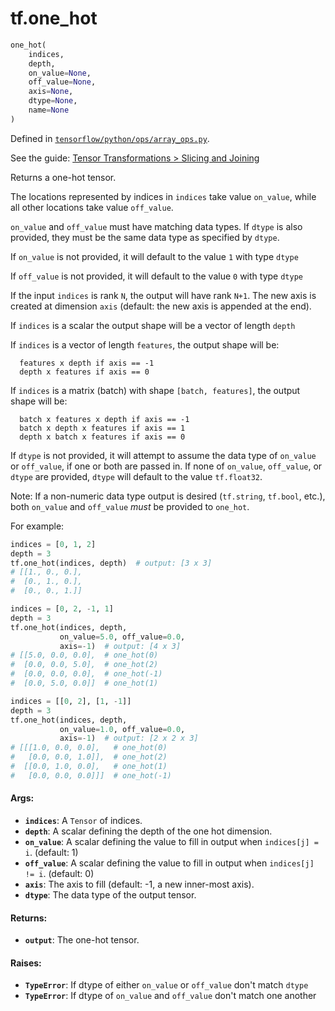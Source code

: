 <div itemscope itemtype="http://developers.google.com/ReferenceObject">
<meta itemprop="name" content="tf.one_hot" />
</div>

# tf.one_hot

``` python
one_hot(
    indices,
    depth,
    on_value=None,
    off_value=None,
    axis=None,
    dtype=None,
    name=None
)
```



Defined in [`tensorflow/python/ops/array_ops.py`](https://www.tensorflow.org/code/tensorflow/python/ops/array_ops.py).

See the guide: [Tensor Transformations > Slicing and Joining](../../../api_guides/python/array_ops.md#Slicing_and_Joining)

Returns a one-hot tensor.

The locations represented by indices in `indices` take value `on_value`,
while all other locations take value `off_value`.

`on_value` and `off_value` must have matching data types. If `dtype` is also
provided, they must be the same data type as specified by `dtype`.

If `on_value` is not provided, it will default to the value `1` with type
`dtype`

If `off_value` is not provided, it will default to the value `0` with type
`dtype`

If the input `indices` is rank `N`, the output will have rank `N+1`. The
new axis is created at dimension `axis` (default: the new axis is appended
at the end).

If `indices` is a scalar the output shape will be a vector of length `depth`

If `indices` is a vector of length `features`, the output shape will be:

```
  features x depth if axis == -1
  depth x features if axis == 0
```

If `indices` is a matrix (batch) with shape `[batch, features]`, the output
shape will be:

```
  batch x features x depth if axis == -1
  batch x depth x features if axis == 1
  depth x batch x features if axis == 0
```

If `dtype` is not provided, it will attempt to assume the data type of
`on_value` or `off_value`, if one or both are passed in. If none of
`on_value`, `off_value`, or `dtype` are provided, `dtype` will default to the
value `tf.float32`.

Note: If a non-numeric data type output is desired (`tf.string`, `tf.bool`,
etc.), both `on_value` and `off_value` _must_ be provided to `one_hot`.

For example:

```python
indices = [0, 1, 2]
depth = 3
tf.one_hot(indices, depth)  # output: [3 x 3]
# [[1., 0., 0.],
#  [0., 1., 0.],
#  [0., 0., 1.]]

indices = [0, 2, -1, 1]
depth = 3
tf.one_hot(indices, depth,
           on_value=5.0, off_value=0.0,
           axis=-1)  # output: [4 x 3]
# [[5.0, 0.0, 0.0],  # one_hot(0)
#  [0.0, 0.0, 5.0],  # one_hot(2)
#  [0.0, 0.0, 0.0],  # one_hot(-1)
#  [0.0, 5.0, 0.0]]  # one_hot(1)

indices = [[0, 2], [1, -1]]
depth = 3
tf.one_hot(indices, depth,
           on_value=1.0, off_value=0.0,
           axis=-1)  # output: [2 x 2 x 3]
# [[[1.0, 0.0, 0.0],   # one_hot(0)
#   [0.0, 0.0, 1.0]],  # one_hot(2)
#  [[0.0, 1.0, 0.0],   # one_hot(1)
#   [0.0, 0.0, 0.0]]]  # one_hot(-1)
```

#### Args:

* <b>`indices`</b>: A `Tensor` of indices.
* <b>`depth`</b>: A scalar defining the depth of the one hot dimension.
* <b>`on_value`</b>: A scalar defining the value to fill in output when `indices[j]
    = i`. (default: 1)
* <b>`off_value`</b>: A scalar defining the value to fill in output when `indices[j]
    != i`. (default: 0)
* <b>`axis`</b>: The axis to fill (default: -1, a new inner-most axis).
* <b>`dtype`</b>: The data type of the output tensor.


#### Returns:

* <b>`output`</b>: The one-hot tensor.


#### Raises:

* <b>`TypeError`</b>: If dtype of either `on_value` or `off_value` don't match `dtype`
* <b>`TypeError`</b>: If dtype of `on_value` and `off_value` don't match one another